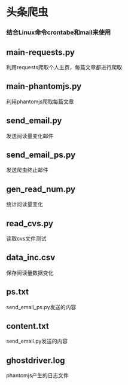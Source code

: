# 头条爬虫

### 结合Linux命令crontabe和mail来使用

## main-requests.py

利用requests爬取个人主页，每篇文章都进行爬取

## main-phantomjs.py

利用phantomjs爬取每篇文章

## send_email.py

发送阅读量变化邮件

## send_email_ps.py

发送爬虫终止邮件

## gen_read_num.py

统计阅读量变化

## read_cvs.py

读取cvs文件测试

## data_inc.csv

保存阅读量数据变化

## ps.txt

send_email_ps.py发送的内容

## content.txt

send_email.py发送的内容

## ghostdriver.log

phantomjs产生的日志文件
